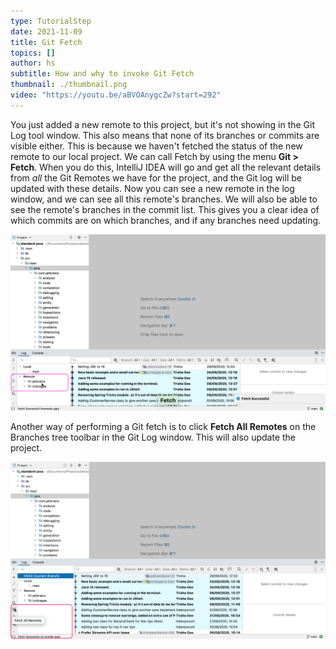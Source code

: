 ```yaml
---
type: TutorialStep
date: 2021-11-09
title: Git Fetch
topics: []
author: hs
subtitle: How and why to invoke Git Fetch
thumbnail: ./thumbnail.png
video: "https://youtu.be/aBVOAnygcZw?start=292"
---
```


You just added a new remote to this project, but it's not showing in the Git Log tool window. This also means that none of its branches or commits are visible either. This is because we haven't fetched the status of the new remote to our local project. We can call Fetch by using the menu **Git > Fetch**. When you do this, IntelliJ IDEA will go and get all the relevant details from _all_ the Git Remotes we have for the project, and the Git log will be updated with these details. Now you can see a new remote in the log window, and we can see all this remote's branches. We will also be able to see the remote's branches in the commit list. This gives you a clear idea of which commits are on which branches, and if any branches need updating.

![Git Fetch Remotes in the Git Log Tool Window](git-fetch-remotes.png)

Another way of performing a Git fetch is to click **Fetch All Remotes** on the Branches tree toolbar in the Git Log window. This will also update the project.

![Git Fetch All Remotes Button](fetch-all-remotes.png)
